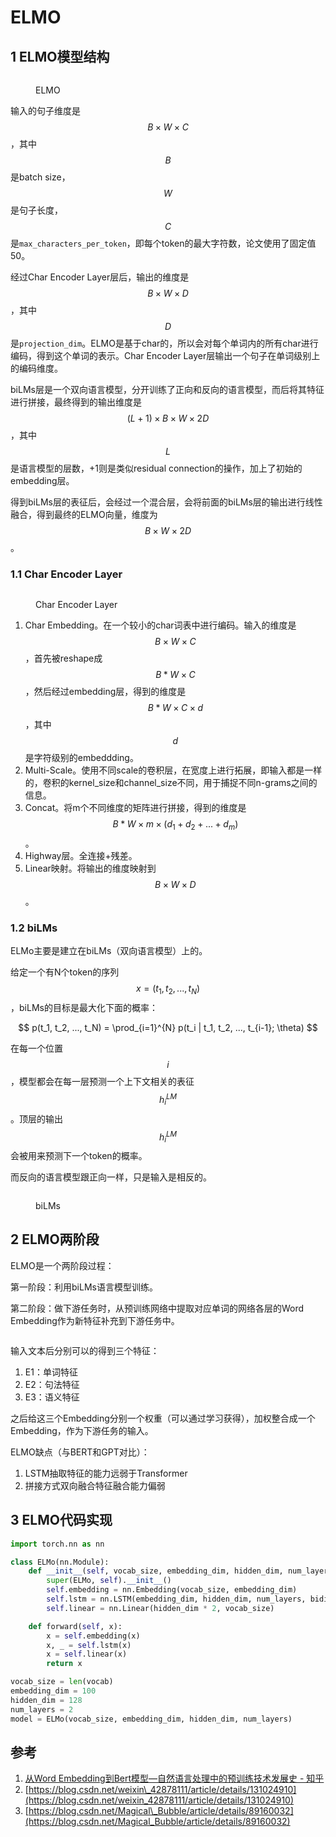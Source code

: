 # ELMO

## 1 ELMO模型结构

<figure><img src="../../.gitbook/assets/ELMO-1.png" alt=""><figcaption><p>ELMO</p></figcaption></figure>

输入的句子维度是$$B \times W \times C$$，其中$$B$$是batch size，$$W$$是句子长度，$$C$$是`max_characters_per_token`，即每个token的最大字符数，论文使用了固定值50。

经过Char Encoder Layer层后，输出的维度是$$B \times W \times D$$，其中$$D$$是`projection_dim`。ELMO是基于char的，所以会对每个单词内的所有char进行编码，得到这个单词的表示。Char Encoder Layer层输出一个句子在单词级别上的编码维度。

biLMs层是一个双向语言模型，分开训练了正向和反向的语言模型，而后将其特征进行拼接，最终得到的输出维度是$$(L+1) \times B \times W \times 2D$$，其中$$L$$是语言模型的层数，+1则是类似residual connection的操作，加上了初始的embedding层。

得到biLMs层的表征后，会经过一个混合层，会将前面的biLMs层的输出进行线性融合，得到最终的ELMO向量，维度为$$B \times W \times 2D$$。

### 1.1 Char Encoder Layer

<figure><img src="../../.gitbook/assets/ELMO-2.png" alt=""><figcaption><p>Char Encoder Layer</p></figcaption></figure>

1. Char Embedding。在一个较小的char词表中进行编码。输入的维度是$$B \times W \times C$$，首先被reshape成$$B*W \times C$$，然后经过embedding层，得到的维度是$$B*W \times C \times d$$，其中$$d$$是字符级别的embeddding。
2. Multi-Scale。使用不同scale的卷积层，在宽度上进行拓展，即输入都是一样的，卷积的kernel\_size和channel\_size不同，用于捕捉不同n-grams之间的信息。
3. Concat。将m个不同维度的矩阵进行拼接，得到的维度是$$B*W \times m \times (d_1 + d_{2} + ... + d_{m})$$。
4. Highway层。全连接+残差。
5. Linear映射。将输出的维度映射到$$B \times W \times D$$。

### 1.2 biLMs

ELMo主要是建立在biLMs（双向语言模型）上的。

给定一个有N个token的序列$$x = (t_1, t_2, ..., t_N)$$，biLMs的目标是最大化下面的概率：

$$
p(t_1, t_2, ..., t_N) = \prod_{i=1}^{N} p(t_i | t_1, t_2, ..., t_{i-1}; \theta)
$$

在每一个位置$$i$$，模型都会在每一层预测一个上下文相关的表征$$h_i^{LM}$$。顶层的输出$$h_i^{LM}$$会被用来预测下一个token的概率。

而反向的语言模型跟正向一样，只是输入是相反的。

<figure><img src="../../.gitbook/assets/ELMO-3.png" alt=""><figcaption><p>biLMs</p></figcaption></figure>

## 2 ELMO两阶段

ELMO是一个两阶段过程：

第一阶段：利用biLMs语言模型训练。

第二阶段：做下游任务时，从预训练网络中提取对应单词的网络各层的Word Embedding作为新特征补充到下游任务中。

<figure><img src="../../.gitbook/assets/image (1) (1) (1).png" alt=""><figcaption></figcaption></figure>

输入文本后分别可以的得到三个特征：

1. E1：单词特征
2. E2：句法特征
3. E3：语义特征

之后给这三个Embedding分别一个权重（可以通过学习获得），加权整合成一个Embedding，作为下游任务的输入。

ELMO缺点（与BERT和GPT对比）：

1. LSTM抽取特征的能力远弱于Transformer
2. 拼接方式双向融合特征融合能力偏弱

## 3 ELMO代码实现

```python
import torch.nn as nn

class ELMo(nn.Module):
    def __init__(self, vocab_size, embedding_dim, hidden_dim, num_layers):
        super(ELMo, self).__init__()
        self.embedding = nn.Embedding(vocab_size, embedding_dim)
        self.lstm = nn.LSTM(embedding_dim, hidden_dim, num_layers, bidirectional=True)
        self.linear = nn.Linear(hidden_dim * 2, vocab_size)

    def forward(self, x):
        x = self.embedding(x)
        x, _ = self.lstm(x)
        x = self.linear(x)
        return x

vocab_size = len(vocab)
embedding_dim = 100
hidden_dim = 128
num_layers = 2
model = ELMo(vocab_size, embedding_dim, hidden_dim, num_layers)
```

## 参考

1. [从Word Embedding到Bert模型—自然语言处理中的预训练技术发展史 - 知乎](https://zhuanlan.zhihu.com/p/49271699)
2. [https://blog.csdn.net/weixin\_42878111/article/details/131024910](https://blog.csdn.net/weixin_42878111/article/details/131024910)
3. [https://blog.csdn.net/Magical\_Bubble/article/details/89160032](https://blog.csdn.net/Magical_Bubble/article/details/89160032)





